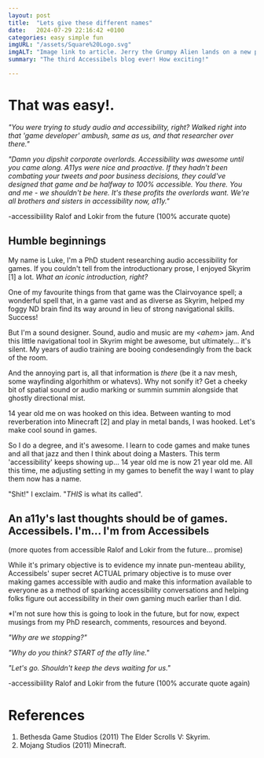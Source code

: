 ```yaml
---
layout: post
title:  "Lets give these different names"
date:   2024-07-29 22:16:42 +0100
categories: easy simple fun
imgURL: "/assets/Square%20Logo.svg"
imgALT: "Image link to article. Jerry the Grumpy Alien lands on a new planet. A digital painting."
summary: "The third Accessibels blog ever! How exciting!"

---
```

# That was easy!.

*"You were trying to study audio and accessibility, right? Walked right into that 'game developer' ambush, same as us, and that researcher over there."* 

*"Damn you dipshit corporate overlords. Accessibility was awesome until you came along. A11ys were nice and proactive. If they hadn't been combating your tweets and poor business decisions, they could've designed that game and be halfway to 100% accessible. You there. You and me - we shouldn't be here. It's these profits the overlords want. We're all brothers and sisters in accessibility now, a11y."* 

-accessibiility Ralof and Lokir from the future (100% accurate quote)

## Humble beginnings

My name is Luke, I'm a PhD student researching audio accessibility for games. If you couldn't tell from the introductionary prose, I enjoyed Skyrim [1] a lot. *What an iconic introduction, right?*

One of my favourite things from that game was the Clairvoyance spell; a wonderful spell that, in a game vast and as diverse as Skyrim, helped my foggy ND brain find its way around in lieu of strong navigational skills. Success!

But I'm a sound designer. Sound, audio and music are my *\<ahem>* jam. And this little navigational tool in Skyrim might be awesome, but ultimately... it's silent. My years of audio training are booing condesendingly from the back of the room.

And the annoying part is, all that information is *there* (be it a nav mesh, some wayfinding algorhithm or whatevs). Why not sonify it? Get a cheeky bit of spatial sound or audio marking or summin summin alongside that ghostly directional mist.

14 year old me on was hooked on this idea. Between wanting to mod reverberation into Minecraft [2] and play in metal bands, I was hooked. Let's make cool sound in games. 

So I do a degree, and it's awesome. I learn to code games and make tunes and all that jazz and then I think about doing a Masters. This term 'accessibility' keeps showing up... 14 year old me is now 21 year old me. All this time, me adjusting setting in my games to benefit the way I want to play them now has a name. 

"Shit!" I exclaim. "*THIS* is what its called".

## An a11y's last thoughts should be of games. Accessibels. I'm... I'm from Accessibels

(more quotes from accessible Ralof and Lokir from the future... promise)

While it's primary objective is to evidence my innate pun-menteau ability, Accessibels' super secret ACTUAL primary objective is to muse over making games accessible with audio and make this information available to everyone as a method of sparking accessibility conversations and helping folks figure out accessibility in their own gaming much earlier than I did. 

*I'm not sure how this is going to look in the future, but for now, expect musings from my PhD research, comments, resources and beyond.

*"Why are we stopping?"*

*"Why do you think? START of the a11y line."*

*"Let's go. Shouldn't keep the devs waiting for us."* 

-accessibiility Ralof and Lokir from the future (100% accurate quote again)

# References

1. Bethesda Game Studios (2011) The Elder Scrolls V: Skyrim.
2. Mojang Studios (2011) Minecraft.